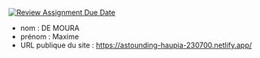 [![Review Assignment Due Date](https://classroom.github.com/assets/deadline-readme-button-24ddc0f5d75046c5622901739e7c5dd533143b0c8e959d652212380cedb1ea36.svg)](https://classroom.github.com/a/SKyKHAPL)
- nom : DE MOURA
- prénom : Maxime
- URL publique du site : https://astounding-haupia-230700.netlify.app/
